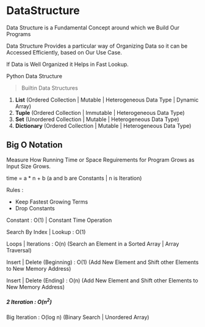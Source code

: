 # DataStructure

Data Structure is a Fundamental Concept around which we Build Our Programs

Data Structure Provides a particular way of Organizing Data so it can be Accessed Efficiently, based on Our Use Case.

If Data is Well Organized it Helps in Fast Lookup.

Python Data Structure

> Builtin Data Structures

1. **List** (Ordered Collection | Mutable | Heterogeneous Data Type | Dynamic Array) 
2. **Tuple** (Ordered Collection | Immutable | Heterogeneous Data Type)
3. **Set** (Unordered Collection | Mutable | Heterogeneous Data Type)
4. **Dictionary** (Ordered Collection | Mutable | Heterogeneous Data Type)

## Big O Notation

Measure How Running Time or Space Reguirements for Program Grows as Input Size Grows.

time = a * n + b  (a and b are Constants | n is Iteration)

Rules :
- Keep Fastest Growing Terms
- Drop Constants

Constant : O(1) | Constant Time Operation

Search By Index | Lookup : O(1)

Loops | Iterations : O(n) (Search an Element in a Sorted Array | Array Traversal)

Insert | Delete (Beginning) : O(1) (Add New Element and Shift other Elements to New Memory Address)

Insert | Delete (Ending) : O(n) (Add New Element and Shift other Elements to New Memory Address)

<h5>2 Iteration : O(n<sup>2</sup>)</h5>

Big Iteration : O(log n) (Binary Search | Unordered Array)





